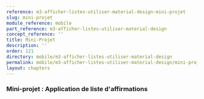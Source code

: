 ```yaml
---
reference: m3-afficher-listes-utiliser-material-design-mini-projet
slug: mini-projet
module_reference: mobile
part_reference: m3-afficher-listes-utiliser-material-design
concept_reference: ''
title: Mini-Projet
description: ''
order: 121
directory: mobile/m3-afficher-listes-utiliser-material-design
permalink: mobile/m3-afficher-listes-utiliser-material-design/mini-projet
layout: chapters
---
```


### **Mini-projet : Application de liste d'affirmations**

